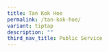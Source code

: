 ```yaml
---
title: Tan Kok Hoe
permalink: /tan-kok-hoe/
variant: tiptap
description: ""
third_nav_title: Public Service
---
```


